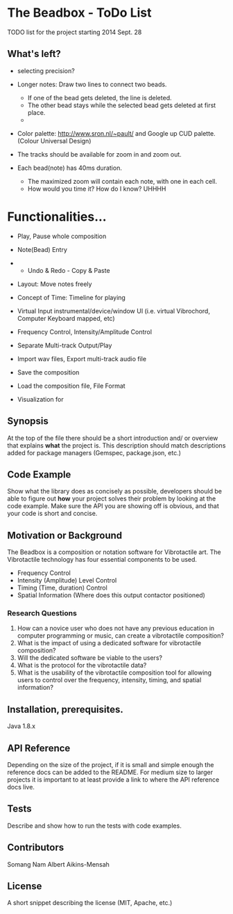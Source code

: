 The Beadbox - ToDo List
==========
TODO list for the project starting 2014 Sept. 28

## What's left?
* selecting precision?

* Longer notes: Draw two lines to connect two beads.
  - If one of the bead gets deleted, the line is deleted.
  - The other bead stays while the selected bead gets deleted at first place.
  - 
  

* Color palette: http://www.sron.nl/~pault/ and Google up CUD palette. (Colour Universal Design)

* The tracks should be available for zoom in and zoom out.
* Each bead(note) has 40ms duration.
  - The maximized zoom will contain each note, with one in each cell.
  - How would you time it? How do I know? UHHHH

 
 

















# Functionalities...

- Play, Pause whole composition
- Note(Bead) Entry 
- - Undo & Redo - Copy & Paste

- Layout: Move notes freely
- Concept of Time: Timeline for playing
- Virtual Input instrumental/device/window UI 
(i.e. virtual Vibrochord, Computer Keyboard mapped, etc)
- Frequency Control, Intensity/Amplitude Control
- Separate Multi-track Output/Play

- Import wav files, Export multi-track audio file
- Save the composition
- Load the composition file, File Format

- Visualization for 





















## Synopsis

At the top of the file there should be a short introduction and/ or overview that explains **what** the project is. This description should match descriptions added for package managers (Gemspec, package.json, etc.)

## Code Example

Show what the library does as concisely as possible, developers should be able to figure out **how** your project solves their problem by looking at the code example. Make sure the API you are showing off is obvious, and that your code is short and concise.

## Motivation or Background
The Beadbox is a composition or notation software for Vibrotactile art.
The Vibrotactile technology has four essential components to be used.
* Frequency Control
* Intensity (Amplitude) Level Control
* Timing (Time, duration) Control
* Spatial Information (Where does this output contactor positioned)

### Research Questions
1. How can a novice user who does not have any previous education in computer programming or music, can create a vibrotactile composition?
2. What is the impact of using a dedicated software for vibrotactile composition?
3. Will the dedicated software be viable to the users?
4. What is the protocol for the vibrotactile data?
5. What is the usability of the vibrotactile composition tool for allowing users to control over the frequency, intensity, timing, and spatial information?

## Installation, prerequisites.

Java 1.8.x

## API Reference

Depending on the size of the project, if it is small and simple enough the reference docs can be added to the README. For medium size to larger projects it is important to at least provide a link to where the API reference docs live.

## Tests

Describe and show how to run the tests with code examples.

## Contributors

Somang Nam
Albert Aikins-Mensah 

## License

A short snippet describing the license (MIT, Apache, etc.)
